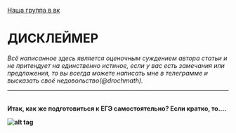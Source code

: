 [Наша группа в вк](https://vk.com/clubmaslov)
<h1> ДИСКЛЕЙМЕР
  <h6>Всё написанное здесь является оценочным суждением автора статьи и не притендует на единственно истиное, если у вас есть замечания или предложения, то вы всегда можете написать мне в телеграмме и высказать своё недовольство(@drochmath).<hr>
    
<h4> Итак, как же подготовиться к ЕГЭ самостоятельно?
  Если кратко, то....
  
![alt tag](https://i.ibb.co/vsGPJg0/BV.jpg "Описание будет тут")​
